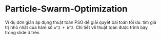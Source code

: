 # Particle-Swarm-Optimization
Ví dụ đơn giản áp dụng thuật toán PSO để giải quyết bài toán tối ưu: tìm giá trị nhỏ nhất của hàm số `a^2 + b^2`.
Chi tiết về thuật toán được trình bày trong slide ở trên.

